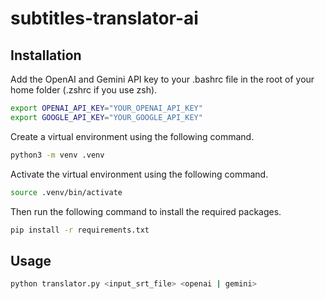 # subtitles-translator-ai

## Installation

Add the OpenAI and Gemini API key to your .bashrc file in the root of your home folder (.zshrc if you use zsh).

```bash
export OPENAI_API_KEY="YOUR_OPENAI_API_KEY"
export GOOGLE_API_KEY="YOUR_GOOGLE_API_KEY"
```

Create a virtual environment using the following command.

```bash
python3 -m venv .venv
```

Activate the virtual environment using the following command.

```bash
source .venv/bin/activate
```

Then run the following command to install the required packages.

```bash
pip install -r requirements.txt
```
## Usage

```bash
python translator.py <input_srt_file> <openai | gemini>
```